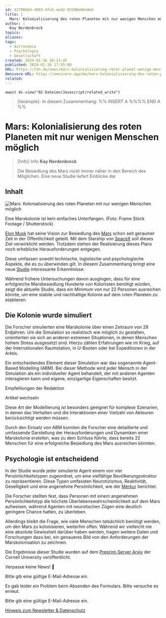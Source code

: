 ```yaml
---
id: 42790b64-4003-4fe5-aed2-03208e6be8eb
title: |
  Mars: Kolonialisierung des roten Planeten mit nur wenigen Menschen möglich
author: |
  Kay Nordenbrock
topics: 
aliases: 
tags:
  - Astronomie
  - Psychologie
  - Gesellschaft
created: 2024-01-16 20:13:45
published: 2024-01-16 17:55:00
URL: https://t3n.de/news/mars-kolonialisierung-roter-planet-wenige-menschen-1601276/
Omnivore-URL: https://omnivore.app/me/mars-kolonialisierung-des-roten-planeten-mit-nur-wenigen-mensche-18d13b1a2a8
related: 
---
```


```dataviewjs
await dv.view("02 Dateien/Javascript/related_write")
```
> [!example]- In diesem Zusammenhang:
> %% INSERT A %%%% END A %%

# Mars: Kolonialisierung des roten Planeten mit nur wenigen Menschen möglich

> [!info] Info
> **Kay Nordenbrock**
> 
> Die Besiedlung des Mars rückt immer näher in den Bereich des Möglichen. Eine neue Studie liefert Einblicke dar


## Inhalt

![Mars: Kolonialisierung des roten Planeten mit nur wenigen Menschen möglich](https://proxy-prod.omnivore-image-cache.app/620x348,sGeU_z4dVdNV0JYS7V-EcVCzNLwyQccJ3-FXleRPgIo8/https://images.t3n.de/news/wp-content/uploads/2024/01/Mars-Kolonie.jpg?class=hero-small) 

Eine Marskolonie ist kein einfaches Unterfangen. (Foto: Frame Stock Footage / Shutterstock)

[Elon Musk](https://t3n.de/tag/elon-musk/) hat seine Vision zur Besiedlung des [Mars](https://t3n.de/tag/mars/ "Weitere News zu Mars") schon seit geraumer Zeit in der Öffentlichkeit geteilt. Mit dem Starship von [SpaceX](https://t3n.de/tag/spacex/) soll dieses Ziel verwirklicht werden. Trotzdem stehen der Realisierung dieses Plans noch erhebliche Herausforderungen entgegen.

Diese umfassen sowohl technische, logistische und psychologische Aspekte, die es zu überwinden gilt. In diesem Zusammenhang bringt eine neue [Studie](https://t3n.de/tag/studie/ "Weitere News zu Studie") interessante Erkenntnisse:

Während frühere Untersuchungen davon ausgingen, dass für eine erfolgreiche Marsbesiedlung Hunderte von Kolonisten benötigt würden, zeigt die aktuelle Studie, dass ein Minimum von nur 22 Personen ausreichen könnte, um eine stabile und nachhaltige Kolonie auf dem roten Planeten zu etablieren.

## [ ](#Die%5FKolonie%5Fwurde%5Fsimuliert)Die Kolonie wurde simuliert

Die Forscher simulierten eine Marskolonie über einen Zeitraum von 28 Erdjahren. Um die Simulation so realistisch wie möglich zu gestalten, orientierten sie sich an anderen extremen Situationen, in denen Menschen hohem Stress ausgesetzt sind. Hierzu zählen Erfahrungen wie im Krieg, auf der Internationalen Raumstation, in U-Booten oder bei Expeditionen in der Arktis.

Ein entscheidendes Element dieser Simulation war das sogenannte Agent-Based Modelling (ABM). Bei dieser Methode wird jeder Mensch in der Simulation als ein individueller Agent behandelt, der mit anderen Agenten interagieren kann und eigene, einzigartige Eigenschaften besitzt.

Empfehlungen der Redaktion

Artikel wechseln 

Diese Art der Modellierung ist besonders geeignet für komplexe Szenarien, in denen das Verhalten und die Interaktionen einer Vielzahl von Akteuren berücksichtigt werden müssen.

Durch den Einsatz von ABM konnten die Forscher eine detaillierte und umfassende Darstellung der Herausforderungen und Dynamiken einer Marskolonie erstellen, was zu dem Schluss führte, dass bereits 22 Menschen für eine erfolgreiche Besiedlung des Mars ausreichen könnten.

## [ ](#Psychologie%5Fist%5Fentscheidend)Psychologie ist entscheidend

In der Studie wurde jeder simulierte Agent einem von vier Persönlichkeitstypen zugeordnet, um eine vielfältige Bevölkerungsstruktur zu repräsentieren. Diese Typen umfassten Neurotizismus, Reaktivität, Geselligkeit und eine angenehme Persönlichkeit, wie der [Merkur](https://www.merkur.de/wissen/mars-besiedelung-kolonie-zukunft-weltraum-raumfahrt-roter-planet-wieviele-menschen-zr-92767327.html "Die externe Seite im neuen Tab/Fenster öffnen") berichtet.

Die Forscher stellten fest, dass Personen mit einem angenehmen Persönlichkeitstyp die höchste Überlebenswahrscheinlichkeit auf dem Mars aufweisen, während Agenten mit neurotischen Zügen eine deutlich geringere Chance hatten, zu überleben.

Allerdings bleibt die Frage, wie viele Menschen tatsächlich benötigt werden, um den Mars zu kolonisieren, weiterhin offen. Während wir vielleicht nie eine absolute Gewissheit darüber haben werden, tragen weitere Daten und Forschungen dazu bei, ein genaueres Bild von den Anforderungen der Marskolonisation zu zeichnen.

Die Ergebnisse dieser Studie wurden auf dem [Preprint-Server Arxiv](https://arxiv.org/abs/2308.05916 "Die externe Seite im neuen Tab/Fenster öffnen") der Cornell University veröffentlicht.

 Verpasse keine News! 💌 

 Bitte gib eine gültige E-Mail-Adresse ein.

 Es gab leider ein Problem beim Absenden des Formulars. Bitte versuche es erneut.

 Bitte gib eine gültige E-Mail-Adresse ein.

[Hinweis zum Newsletter & Datenschutz](https://t3n.de/datenschutz/ "Hinweis zum Newsletter & Datenschutz") 